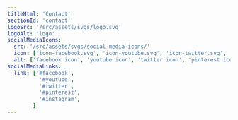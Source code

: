 ```yaml
---
titleHtml: 'Contact'
sectionId: 'contact'
logoSrc: '/src/assets/svgs/logo.svg'
logoAlt: 'logo'
socialMediaIcons:
  src: '/src/assets/svgs/social-media-icons/'
  icon: ['icon-facebook.svg', 'icon-youtube.svg', 'icon-twitter.svg', 'icon-pinterest.svg', 'icon-instagram.svg']
  alt: ['facebook icon', 'youtube icon', 'twitter icon', 'pinterest icon', 'instagram icon']  
socialMediaLinks:
  link: ['#facebook', 
          '#youtube', 
          '#twitter',
          '#pinterest',
          '#instagram',
        ]
---
```

